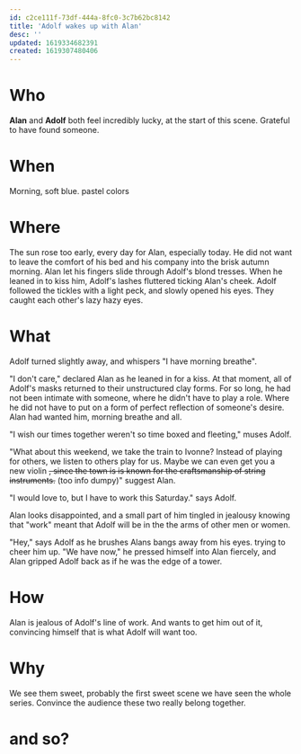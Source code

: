 ```yaml
---
id: c2ce111f-73df-444a-8fc0-3c7b62bc8142
title: 'Adolf wakes up with Alan'
desc: ''
updated: 1619334682391
created: 1619307480406
---
```

# Who
**Alan** and **Adolf** both feel incredibly lucky, at the start of this scene. Grateful to have found someone.

# When
Morning, soft blue. pastel colors

# Where
The sun rose too early, every day for Alan, especially today. He did not want to leave the comfort of his bed and his company into the brisk autumn morning. Alan let his fingers slide through Adolf's blond tresses. When he leaned in to kiss him, Adolf's lashes fluttered ticking Alan's cheek. Adolf followed the tickles with a light peck, and slowly opened his eyes. They caught each other's lazy hazy eyes.

# What
Adolf turned slightly away, and whispers "I have morning breathe".

"I don't care," declared Alan as he leaned in for a kiss. At that moment, all of Adolf's masks returned to their unstructured clay forms. For so long, he had not been intimate with someone, where he didn't have to play a role. Where he did not have to put on a form of perfect reflection of someone's desire. Alan had wanted him, morning breathe and all.

"I wish our times together weren't so time boxed and fleeting," muses Adolf.

"What about this weekend, we take the train to Ivonne? Instead of playing for others, we listen to others play for us. Maybe we can even get you a new violin ~~, since the town is is known for the craftsmanship of string instruments.~~ (too info dumpy)" suggest Alan.

"I would love to, but I have to work this Saturday." says Adolf.

Alan looks disappointed, and a small part of him tingled in jealousy knowing that "work" meant that Adolf will be in the the arms of other men or women.

"Hey," says Adolf as he brushes Alans bangs away from his eyes. trying to cheer him up. "We have now," he pressed himself into Alan fiercely, and Alan gripped Adolf back as if he was the edge of a tower. 

# How
Alan is jealous of Adolf's line of work. And wants to get him out of it, convincing himself that is what Adolf will want too.

# Why
We see them sweet, probably the first sweet scene we have seen the whole series. Convince the audience these two really belong together.

# and so?
